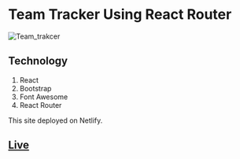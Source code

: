 # Team Tracker Using React Router
![Team_trakcer](https://i.ibb.co/bQr9YB0/track.png)

## Technology
1. React
2. Bootstrap
3. Font Awesome
4. React Router

This site deployed on Netlify.

##  [Live](https://team-tracker-76.netlify.app/) 
